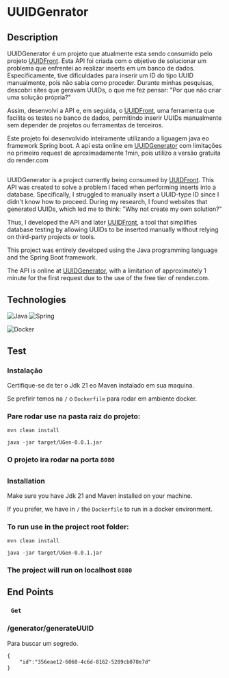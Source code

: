 # UUIDGenrator


## Description

UUIDGenerator é um projeto  que atualmente esta sendo consumido pelo projeto [UUIDFront](https://github.com/MateusSantoSB/UUIDFront). Esta API foi criada com o objetivo de solucionar um problema que enfrentei ao realizar inserts em um banco de dados. Especificamente, tive dificuldades para inserir um ID do tipo UUID manualmente, pois não sabia como proceder. Durante minhas pesquisas, descobri sites que geravam UUIDs, o que me fez pensar: "Por que não criar uma solução própria?"

Assim, desenvolvi a API e, em seguida, o [UUIDFront](https://github.com/MateusSantoSB/UUIDFront), uma ferramenta que facilita os testes no banco de dados, permitindo inserir UUIDs manualmente sem depender de projetos ou ferramentas de terceiros.

Este projeto foi desenvolvido inteiramente utilizando a liguagem java eo framework Spring boot.
A api esta online em [UUIDGenerator](https://uuidgenerator1-0.onrender.com) com limitações no primeiro request de aproximadamente 1min, pois utilizo a versão gratuita do render.com

##
UUIDGenerator is a project currently being consumed by [UUIDFront](https://github.com/MateusSantoSB/UUIDFront). This API was created to solve a problem I faced when performing inserts into a database. Specifically, I struggled to manually insert a UUID-type ID since I didn't know how to proceed. During my research, I found websites that generated UUIDs, which led me to think: "Why not create my own solution?"

Thus, I developed the API and later [UUIDFront](https://github.com/MateusSantoSB/UUIDFront), a tool that simplifies database testing by allowing UUIDs to be inserted manually without relying on third-party projects or tools.

This project was entirely developed using the Java programming language and the Spring Boot framework.

The API is online at [UUIDGenerator](https://uuidgenerator1-0.onrender.com), with a limitation of approximately 1 minute for the first request due to the use of the free tier of render.com.

##  Technologies
![Java](https://img.shields.io/badge/Java-ED8B00?style=for-the-badge&logo=openjdk&logoColor=white)
![Spring](https://img.shields.io/badge/Spring-6DB33F?style=for-the-badge&logo=spring&logoColor=white)


![Docker](https://img.shields.io/badge/Docker-2496ED?style=for-the-badge&logo=docker&logoColor=white)

## Test
### Instalação

Certifique-se de ter o Jdk 21 eo Maven instalado em sua maquina.


Se prefirir temos na ```/``` o ```Dockerfile``` para rodar em ambiente docker.



### Pare rodar use na pasta raiz do projeto:

```mvn clean install``` 

```java -jar target/UGen-0.0.1.jar```

### O projeto ira rodar na porta ```8080```


##

### Installation

Make sure you have Jdk 21 and Maven installed on your machine.

If you prefer, we have in ```/``` the ```Dockerfile``` to run in a docker environment.

### To run use in the project root folder:

```mvn clean install``` 

```java -jar target/UGen-0.0.1.jar```

### The project will run on localhost ```8080```

## End Points


### ``` Get``` 
### /generator/generateUUID
Para buscar um segredo.

```
{
    "id":"356eae12-6060-4c6d-8162-5289cb078e7d"
}
```

